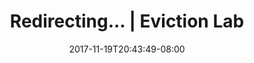 ---
title: "Redirecting... | Eviction Lab"
date: 2017-11-19T20:43:49-08:00
type: redirect
redirectUrl: /why-eviction-matters/#rosemary
---